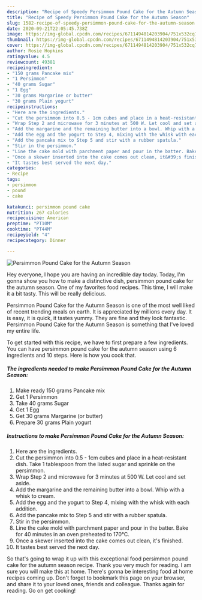 ```yaml
---
description: "Recipe of Speedy Persimmon Pound Cake for the Autumn Season"
title: "Recipe of Speedy Persimmon Pound Cake for the Autumn Season"
slug: 1582-recipe-of-speedy-persimmon-pound-cake-for-the-autumn-season
date: 2020-09-21T22:05:45.738Z
image: https://img-global.cpcdn.com/recipes/6711494814203904/751x532cq70/persimmon-pound-cake-for-the-autumn-season-recipe-main-photo.jpg
thumbnail: https://img-global.cpcdn.com/recipes/6711494814203904/751x532cq70/persimmon-pound-cake-for-the-autumn-season-recipe-main-photo.jpg
cover: https://img-global.cpcdn.com/recipes/6711494814203904/751x532cq70/persimmon-pound-cake-for-the-autumn-season-recipe-main-photo.jpg
author: Rosie Hopkins
ratingvalue: 4.5
reviewcount: 49381
recipeingredient:
- "150 grams Pancake mix"
- "1 Persimmon"
- "40 grams Sugar"
- "1 Egg"
- "30 grams Margarine or butter"
- "30 grams Plain yogurt"
recipeinstructions:
- "Here are the ingredients."
- "Cut the persimmon into 0.5 - 1cm cubes and place in a heat-resistant dish. Take 1 tablespoon from the listed sugar and sprinkle on the persimmon."
- "Wrap Step 2 and microwave for 3 minutes at 500 W. Let cool and set aside."
- "Add the margarine and the remaining butter into a bowl. Whip with a whisk to cream."
- "Add the egg and the yogurt to Step 4, mixing with the whisk with each addition."
- "Add the pancake mix to Step 5 and stir with a rubber spatula."
- "Stir in the persimmon."
- "Line the cake mold with parchment paper and pour in the batter. Bake for 40 minutes in an oven preheated to 170°C."
- "Once a skewer inserted into the cake comes out clean, it&#39;s finished."
- "It tastes best served the next day."
categories:
- Recipe
tags:
- persimmon
- pound
- cake

katakunci: persimmon pound cake 
nutrition: 267 calories
recipecuisine: American
preptime: "PT10M"
cooktime: "PT44M"
recipeyield: "4"
recipecategory: Dinner

---
```



![Persimmon Pound Cake for the Autumn Season](https://img-global.cpcdn.com/recipes/6711494814203904/751x532cq70/persimmon-pound-cake-for-the-autumn-season-recipe-main-photo.jpg)

Hey everyone, I hope you are having an incredible day today. Today, I'm gonna show you how to make a distinctive dish, persimmon pound cake for the autumn season. One of my favorites food recipes. This time, I will make it a bit tasty. This will be really delicious.

Persimmon Pound Cake for the Autumn Season is one of the most well liked of recent trending meals on earth. It is appreciated by millions every day. It is easy, it is quick, it tastes yummy. They are fine and they look fantastic. Persimmon Pound Cake for the Autumn Season is something that I've loved my entire life.




To get started with this recipe, we have to first prepare a few ingredients. You can have persimmon pound cake for the autumn season using 6 ingredients and 10 steps. Here is how you cook that.

<!--inarticleads1-->

##### The ingredients needed to make Persimmon Pound Cake for the Autumn Season:

1. Make ready 150 grams Pancake mix
1. Get 1 Persimmon
1. Take 40 grams Sugar
1. Get 1 Egg
1. Get 30 grams Margarine (or butter)
1. Prepare 30 grams Plain yogurt




<!--inarticleads2-->

##### Instructions to make Persimmon Pound Cake for the Autumn Season:

1. Here are the ingredients.
1. Cut the persimmon into 0.5 - 1cm cubes and place in a heat-resistant dish. Take 1 tablespoon from the listed sugar and sprinkle on the persimmon.
1. Wrap Step 2 and microwave for 3 minutes at 500 W. Let cool and set aside.
1. Add the margarine and the remaining butter into a bowl. Whip with a whisk to cream.
1. Add the egg and the yogurt to Step 4, mixing with the whisk with each addition.
1. Add the pancake mix to Step 5 and stir with a rubber spatula.
1. Stir in the persimmon.
1. Line the cake mold with parchment paper and pour in the batter. Bake for 40 minutes in an oven preheated to 170°C.
1. Once a skewer inserted into the cake comes out clean, it&#39;s finished.
1. It tastes best served the next day.




So that's going to wrap it up with this exceptional food persimmon pound cake for the autumn season recipe. Thank you very much for reading. I am sure you will make this at home. There's gonna be interesting food at home recipes coming up. Don't forget to bookmark this page on your browser, and share it to your loved ones, friends and colleague. Thanks again for reading. Go on get cooking!
